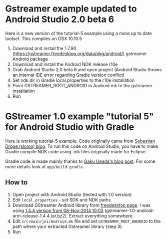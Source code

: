 # Gstreamer example updated to Android Studio 2.0 beta 6
Here is a new version of the tutorial-5 example using a more up to date toolset. This compiles on OSX 10.10.5

1. Download and install the 1.7.90 (https://gstreamer.freedesktop.org/data/pkg/android/) gstreamer Android package
2. Download and install the Android NDK release r10e
3. Grab Android Studio 2.0 beta 6 and open project (Android Studio throws an internal IDE error regarding Gradle version conflict)
4. Set ndk.dir in Gradle local.properties to the r10e installation
5. Point GSTREAMER_ROOT_ANDROID in Android.mk to the gstreamer installation
6. Run

# GStreamer 1.0 example "tutorial 5" for Android Studio with Gradle

Here is working tutorial-5 example. Code originally came from [Sebastian Dröge (slomo) blog](https://coaxion.net).
To run this code on Android Studio, you have to make Gradle compile NDK code using .mk files
originally made for Eclipse.

Gradle code is made mainly thanks to [Gaku Ueada's blog post](http://blog.gaku.net/ndk/). For some
more details look at `app/build.gradle`.

## How to

1. Open project with Android Studio (tested with 1.0 version)
2. Edit `local.properties` - set SDK and NDK paths
3. Download GStreamer Android library from [freedesktop page](http://gstreamer.freedesktop.org/data/pkg/android/).
 I was using [1.4.4 version from 08-Nov-2014 10:03](http://gstreamer.freedesktop.org/data/pkg/android/1.4.4/)
 (gstreamer-1.0-android-arm-release-1.4.4.tar.bz2). Extract everything somewhere.
4. Edit `src/main/jni/Android.mk` file and set `GSTREAMER_ROOT_ANDROID` to the path
where your extracted Gstreamer library (step 3).
5. Run
